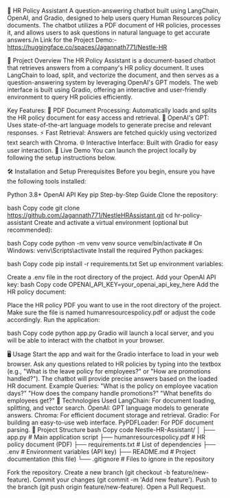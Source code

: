 🏢 HR Policy Assistant
A question-answering chatbot built using LangChain, OpenAI, and Gradio, designed to help users query Human Resources policy documents. The chatbot utilizes a PDF document of HR policies, processes it, and allows users to ask questions in natural language to get accurate answers./n
Link for the Project Demo:- https://huggingface.co/spaces/Jagannath771/Nestle-HR

📖 Project Overview
The HR Policy Assistant is a document-based chatbot that retrieves answers from a company's HR policy document. It uses LangChain to load, split, and vectorize the document, and then serves as a question-answering system by leveraging OpenAI's GPT models. The web interface is built using Gradio, offering an interactive and user-friendly environment to query HR policies efficiently.

Key Features:
📄 PDF Document Processing: Automatically loads and splits the HR policy document for easy access and retrieval.
🤖 OpenAI's GPT: Uses state-of-the-art language models to generate precise and relevant responses.
⚡ Fast Retrieval: Answers are fetched quickly using vectorized text search with Chroma.
🌐 Interactive Interface: Built with Gradio for easy user interaction.
🚀 Live Demo
You can launch the project locally by following the setup instructions below.

🛠️ Installation and Setup
Prerequisites
Before you begin, ensure you have the following tools installed:

Python 3.8+
OpenAI API Key
pip
Step-by-Step Guide
Clone the repository:

bash
Copy code
git clone https://github.com/Jagannath771/NestleHRAssistant.git
cd hr-policy-assistant
Create and activate a virtual environment (optional but recommended):

bash
Copy code
python -m venv venv
source venv/bin/activate   # On Windows: venv\Scripts\activate
Install the required Python packages:

bash
Copy code
pip install -r requirements.txt
Set up environment variables:

Create a .env file in the root directory of the project.
Add your OpenAI API key:
bash
Copy code
OPENAI_API_KEY=your_openai_api_key_here
Add the HR policy document:

Place the HR policy PDF you want to use in the root directory of the project. Make sure the file is named humanresourcespolicy.pdf or adjust the code accordingly.
Run the application:

bash
Copy code
python app.py
Gradio will launch a local server, and you will be able to interact with the chatbot in your browser.

🖥️ Usage
Start the app and wait for the Gradio interface to load in your web browser.
Ask any questions related to HR policies by typing into the textbox (e.g., "What is the leave policy for employees?" or "How are promotions handled?").
The chatbot will provide precise answers based on the loaded HR document.
Example Queries:
"What is the policy on employee vacation days?"
"How does the company handle promotions?"
"What benefits do employees get?"
🧰 Technologies Used
LangChain: For document loading, splitting, and vector search.
OpenAI: GPT language models to generate answers.
Chroma: For efficient document storage and retrieval.
Gradio: For building an easy-to-use web interface.
PyPDFLoader: For PDF document parsing.
📁 Project Structure
bash
Copy code
Nestle-HR-Assistant/
│
├── app.py                   # Main application script
├── humanresourcespolicy.pdf  # HR policy document (PDF)
├── requirements.txt          # List of dependencies
├── .env                      # Environment variables (API key)
├── README.md                 # Project documentation (this file)
└── .gitignore                # Files to ignore in the repository

Fork the repository.
Create a new branch (git checkout -b feature/new-feature).
Commit your changes (git commit -m 'Add new feature').
Push to the branch (git push origin feature/new-feature).
Open a Pull Request.
